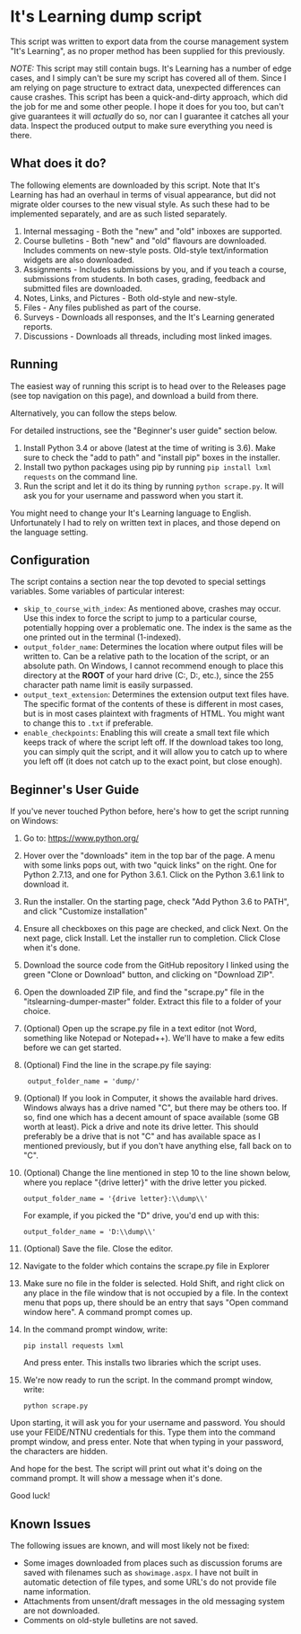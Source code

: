 # It's Learning dump script

This script was written to export data from the course management system "It's Learning", as no proper method has been supplied for this previously. 

*NOTE:* This script may still contain bugs. It's Learning has a number of edge cases, and I simply can't be sure my script has covered all of them. Since I am relying on page structure to extract data, unexpected differences can cause crashes. This script has been a quick-and-dirty approach, which did the job for me and some other people. I hope it does for you too, but can't give guarantees it will _actually_ do so, nor can I guarantee it catches all your data. Inspect the produced output to make sure everything you need is there.

## What does it do?

The following elements are downloaded by this script. Note that It's Learning has had an overhaul in terms of visual appearance, but did not migrate older courses to the new visual style. As such these had to be implemented separately, and are as such listed separately.

1. Internal messaging - Both the "new" and "old" inboxes are supported.
2. Course bulletins - Both "new" and "old" flavours are downloaded. Includes comments on new-style posts. Old-style text/information widgets are also downloaded.
3. Assignments - Includes submissions by you, and if you teach a course, submissions from students. In both cases, grading, feedback and submitted files are downloaded.
4. Notes, Links, and Pictures - Both old-style and new-style. 
5. Files - Any files published as part of the course.
6. Surveys - Downloads all responses, and the It's Learning generated reports.
7. Discussions - Downloads all threads, including most linked images.

## Running

The easiest way of running this script is to head over to the Releases page (see top navigation on this page), and download a build from there.

Alternatively, you can follow the steps below.

For detailed instructions, see the "Beginner's user guide" section below.

1. Install Python 3.4 or above (latest at the time of writing is 3.6). Make sure to check the "add to path" and "install pip" boxes in the installer.
2. Install two python packages using pip by running `pip install lxml requests` on the command line.
3. Run the script and let it do its thing by running `python scrape.py`. It will ask you for your username and password when you start it.

You might need to change your It's Learning language to English. Unfortunately I had to rely on written text in places, and those depend on the language setting.

## Configuration

The script contains a section near the top devoted to special settings variables. Some variables of particular interest:

* `skip_to_course_with_index`: As mentioned above, crashes may occur. Use this index to force the script to jump to a particular course, potentially hopping over a problematic one. The index is the same as the one printed out in the terminal (1-indexed).
* `output_folder_name`: Determines the location where output files will be written to. Can be a relative path to the location of the script, or an absolute path. On Windows, I cannot recommend enough to place this directory at the **ROOT** of your hard drive (C:\, D:\, etc.), since the 255 character path name limit is easily surpassed. 
* `output_text_extension`: Determines the extension output text files have. The specific format of the contents of these is different in most cases, but is in most cases plaintext with fragments of HTML. You might want to change this to `.txt` if preferable.
* `enable_checkpoints`: Enabling this will create a small text file which keeps track of where the script left off. If the download takes too long, you can simply quit the script, and it will allow you to catch up to where you left off (it does not catch up to the exact point, but close enough).

## Beginner's User Guide

If you've never touched Python before, here's how to get the script running on Windows:

1. Go to: https://www.python.org/

2. Hover over the "downloads" item in the top bar of the page. A menu with some links pops out, with two "quick links" on the right. One for Python 2.7.13, and one for Python 3.6.1. Click on the Python 3.6.1 link to download it.

3. Run the installer. On the starting page, check "Add Python 3.6 to PATH", and click "Customize installation"

4. Ensure all checkboxes on this page are checked, and click Next. On the next page, click Install. Let the installer run to completion. Click Close when it's done.

5. Download the source code from the GitHub repository I linked using the green "Clone or Download" button, and clicking on "Download ZIP". 

6. Open the downloaded ZIP file, and find the "scrape.py" file in the "itslearning-dumper-master" folder. Extract this file to a folder of your choice.

7. (Optional) Open up the scrape.py file in a text editor (not Word, something like Notepad or Notepad++). We'll have to make a few edits before we can get started.

8. (Optional) Find the line in the scrape.py file saying:

        output_folder_name = 'dump/'

9. (Optional) If you look in Computer, it shows the available hard drives. Windows always has a drive named "C", but there may be others too. If so, find one which has a decent amount of space available (some GB worth at least). Pick a drive and note its drive letter. This should preferably be a drive that is not "C" and has available space as I mentioned previously, but if you don't have anything else, fall back on to "C".

10. (Optional) Change the line mentioned in step 10 to the line shown below, where you replace "{drive letter}" with the drive letter you picked. 

        output_folder_name = '{drive letter}:\\dump\\'

    For example, if you picked the "D" drive, you'd end up with this:

        output_folder_name = 'D:\\dump\\'

11. (Optional) Save the file. Close the editor.

12. Navigate to the folder which contains the scrape.py file in Explorer

13. Make sure no file in the folder is selected. Hold Shift, and right click on any place in the file window that is not occupied by a file. In the context menu that pops up, there should be an entry that says "Open command window here". A command prompt comes up.

14. In the command prompt window, write:

        pip install requests lxml

    And press enter. This installs two libraries which the script uses.

15. We're now ready to run the script. In the command prompt window, write:

        python scrape.py
        
Upon starting, it will ask you for your username and password. You should use your FEIDE/NTNU credentials for this. Type them into the command prompt window, and press enter. Note that when typing in your password, the characters are hidden.

And hope for the best. The script will print out what it's doing on the command prompt. It will show a message when it's done.

Good luck!

## Known Issues

The following issues are known, and will most likely not be fixed:

* Some images downloaded from places such as discussion forums are saved with filenames such as `showimage.aspx`. I have not built in automatic detection of file types, and some URL's do not provide file name information. 
* Attachments from unsent/draft messages in the old messaging system are not downloaded. 
* Comments on old-style bulletins are not saved.
